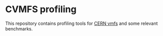 # CVMFS profiling
This repository contains profiling tools for [CERN vmfs](https://github.com/cvmfs/cvmfs.git)
and some relevant benchmarks.
